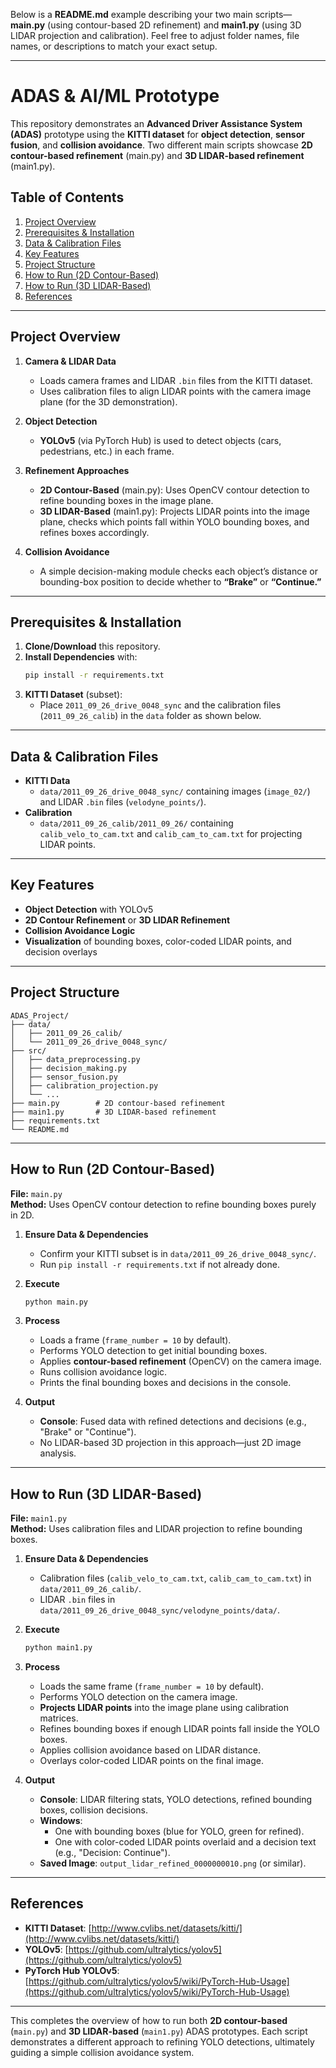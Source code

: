Below is a **README.md** example describing your two main scripts—**main.py** (using contour-based 2D refinement) and **main1.py** (using 3D LIDAR projection and calibration). Feel free to adjust folder names, file names, or descriptions to match your exact setup.

---

# ADAS & AI/ML Prototype

This repository demonstrates an **Advanced Driver Assistance System (ADAS)** prototype using the **KITTI dataset** for **object detection**, **sensor fusion**, and **collision avoidance**. Two different main scripts showcase **2D contour-based refinement** (main.py) and **3D LIDAR-based refinement** (main1.py).

## Table of Contents
1. [Project Overview](#project-overview)  
2. [Prerequisites & Installation](#prerequisites--installation)  
3. [Data & Calibration Files](#data--calibration-files)  
4. [Key Features](#key-features)  
5. [Project Structure](#project-structure)  
6. [How to Run (2D Contour-Based)](#how-to-run-2d-contour-based)  
7. [How to Run (3D LIDAR-Based)](#how-to-run-3d-lidar-based)  
8. [References](#references)

---

## Project Overview

1. **Camera & LIDAR Data**  
   - Loads camera frames and LIDAR `.bin` files from the KITTI dataset.  
   - Uses calibration files to align LIDAR points with the camera image plane (for the 3D demonstration).

2. **Object Detection**  
   - **YOLOv5** (via PyTorch Hub) is used to detect objects (cars, pedestrians, etc.) in each frame.

3. **Refinement Approaches**  
   - **2D Contour-Based** (main.py): Uses OpenCV contour detection to refine bounding boxes in the image plane.  
   - **3D LIDAR-Based** (main1.py): Projects LIDAR points into the image plane, checks which points fall within YOLO bounding boxes, and refines boxes accordingly.

4. **Collision Avoidance**  
   - A simple decision-making module checks each object’s distance or bounding-box position to decide whether to **“Brake”** or **“Continue.”**

---

## Prerequisites & Installation

1. **Clone/Download** this repository.  
2. **Install Dependencies** with:
   ```bash
   pip install -r requirements.txt
   ```
3. **KITTI Dataset** (subset):  
   - Place `2011_09_26_drive_0048_sync` and the calibration files (`2011_09_26_calib`) in the `data` folder as shown below.

---

## Data & Calibration Files

- **KITTI Data**  
  - `data/2011_09_26_drive_0048_sync/` containing images (`image_02/`) and LIDAR `.bin` files (`velodyne_points/`).  
- **Calibration**  
  - `data/2011_09_26_calib/2011_09_26/` containing `calib_velo_to_cam.txt` and `calib_cam_to_cam.txt` for projecting LIDAR points.

---

## Key Features

- **Object Detection** with YOLOv5  
- **2D Contour Refinement** or **3D LIDAR Refinement**  
- **Collision Avoidance Logic**  
- **Visualization** of bounding boxes, color-coded LIDAR points, and decision overlays

---

## Project Structure

```
ADAS_Project/
├── data/
│   ├── 2011_09_26_calib/
│   └── 2011_09_26_drive_0048_sync/
├── src/
│   ├── data_preprocessing.py
│   ├── decision_making.py
│   ├── sensor_fusion.py
│   ├── calibration_projection.py
│   └── ...
├── main.py        # 2D contour-based refinement
├── main1.py       # 3D LIDAR-based refinement
├── requirements.txt
└── README.md
```

---

## How to Run (2D Contour-Based)

**File:** `main.py`  
**Method:** Uses OpenCV contour detection to refine bounding boxes purely in 2D.

1. **Ensure Data & Dependencies**  
   - Confirm your KITTI subset is in `data/2011_09_26_drive_0048_sync/`.  
   - Run `pip install -r requirements.txt` if not already done.

2. **Execute**  
   ```bash
   python main.py
   ```
3. **Process**  
   - Loads a frame (`frame_number = 10` by default).  
   - Performs YOLO detection to get initial bounding boxes.  
   - Applies **contour-based refinement** (OpenCV) on the camera image.  
   - Runs collision avoidance logic.  
   - Prints the final bounding boxes and decisions in the console.

4. **Output**  
   - **Console**: Fused data with refined detections and decisions (e.g., "Brake" or "Continue").  
   - No LIDAR-based 3D projection in this approach—just 2D image analysis.

---

## How to Run (3D LIDAR-Based)

**File:** `main1.py`  
**Method:** Uses calibration files and LIDAR projection to refine bounding boxes.

1. **Ensure Data & Dependencies**  
   - Calibration files (`calib_velo_to_cam.txt`, `calib_cam_to_cam.txt`) in `data/2011_09_26_calib/`.  
   - LIDAR `.bin` files in `data/2011_09_26_drive_0048_sync/velodyne_points/data/`.

2. **Execute**  
   ```bash
   python main1.py
   ```
3. **Process**  
   - Loads the same frame (`frame_number = 10` by default).  
   - Performs YOLO detection on the camera image.  
   - **Projects LIDAR points** into the image plane using calibration matrices.  
   - Refines bounding boxes if enough LIDAR points fall inside the YOLO boxes.  
   - Applies collision avoidance based on LIDAR distance.  
   - Overlays color-coded LIDAR points on the final image.

4. **Output**  
   - **Console**: LIDAR filtering stats, YOLO detections, refined bounding boxes, collision decisions.  
   - **Windows**:  
     - One with bounding boxes (blue for YOLO, green for refined).  
     - One with color-coded LIDAR points overlaid and a decision text (e.g., "Decision: Continue").  
   - **Saved Image**: `output_lidar_refined_0000000010.png` (or similar).

---

## References

- **KITTI Dataset**: [http://www.cvlibs.net/datasets/kitti/](http://www.cvlibs.net/datasets/kitti/)  
- **YOLOv5**: [https://github.com/ultralytics/yolov5](https://github.com/ultralytics/yolov5)  
- **PyTorch Hub YOLOv5**: [https://github.com/ultralytics/yolov5/wiki/PyTorch-Hub-Usage](https://github.com/ultralytics/yolov5/wiki/PyTorch-Hub-Usage)

---

This completes the overview of how to run both **2D contour-based** (`main.py`) and **3D LIDAR-based** (`main1.py`) ADAS prototypes. Each script demonstrates a different approach to refining YOLO detections, ultimately guiding a simple collision avoidance system.
